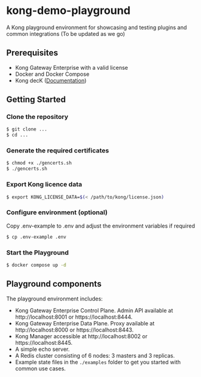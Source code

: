 # kong-demo-playground
A Kong playground environment for showcasing and testing plugins and common integrations (To be updated as we go) 

## Prerequisites
- Kong Gateway Enterprise with a valid license
- Docker and Docker Compose
- Kong decK ([Documentation](https://docs.konghq.com/deck/latest/))

## Getting Started

### Clone the repository
```bash
$ git clone ...
$ cd ...
```

### Generate the required certificates
```bash
$ chmod +x ./gencerts.sh
$ ./gencerts.sh
```

### Export Kong licence data

```bash
$ export KONG_LICENSE_DATA=$(< /path/to/kong/license.json)  
```

### Configure environment (optional)

Copy .env-example to .env and adjust the environment variables if required

```bash
$ cp .env-example .env
```

### Start the Playground

```bash
$ docker compose up -d
```

## Playground components

The playground environment includes:

- Kong Gateway Enterprise Control Plane. Admin API available at http://localhost:8001 or https://localhost:8444.
- Kong Gateway Enterprise Data Plane. Proxy available at http://localhost:8000 or https://localhost:8443.
- Kong Manager accessible at http://localhost:8002 or https://localhost:8445.
- A simple echo server.
- A Redis cluster consisting of 6 nodes: 3 masters and 3 replicas.
- Example state files in the `./examples` folder to get you started with common use cases.

